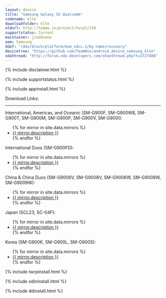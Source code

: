 ```yaml
---
layout: device
title: "Samsung Galaxy S5 Qualcomm"
codename: klte
downloadfolder: klte
oldurl: http://teamw.in/project/twrp2/229
supportstatus: Current
maintainer: jcadduono
oem: Samsung
ddof: "/dev/block/platform/msm_sdcc.1/by-name/recovery"
devicetree: "https://github.com/TeamWin/android_device_samsung_klte"
xdathread: "http://forum.xda-developers.com/showthread.php?t=2727406"
---
```


{% include disclaimer.html %}

{% include supportstatus.html %}

{% include appinstall.html %}

<div class='page-heading'>Download Links:</div>
<hr />
<p class="text">International, Americas, and Oceanic (SM-G900F, SM-G900W8, SM-G900T, SM-G900M, SM-G900P, SM-G900V, SM-G900I):</p>
<ul>
{% for mirror in site.data.mirrors %}
  <li>
    <a href="{{ mirror.baseurl }}klte">
      {{ mirror.description }}
    </a>
  </li>
{% endfor %}
</ul>
<p class="text">International Duos (SM-G900FD):</p>
<ul>
{% for mirror in site.data.mirrors %}
  <li>
    <a href="{{ mirror.baseurl }}klteduos">
      {{ mirror.description }}
    </a>
  </li>
{% endfor %}
</ul>
<p class="text">China &amp; China Duos (SM-G9006V, SM-G9008V, SM-G9006W, SM-G9008W, SM-G9009W):</p>
<ul>
{% for mirror in site.data.mirrors %}
  <li>
    <a href="{{ mirror.baseurl }}kltechn">
      {{ mirror.description }}
    </a>
  </li>
{% endfor %}
</ul>
<p class="text">Japan (SCL23, SC-04F):</p>
<ul>
{% for mirror in site.data.mirrors %}
  <li>
    <a href="{{ mirror.baseurl }}kltekdi">
      {{ mirror.description }}
    </a>
  </li>
{% endfor %}
</ul>
<p class="text">Korea (SM-G900K, SM-G900L, SM-G900S):</p>
<ul>
{% for mirror in site.data.mirrors %}
  <li>
    <a href="{{ mirror.baseurl }}klteskt">
      {{ mirror.description }}
    </a>
  </li>
{% endfor %}
</ul>

{% include twrpinstall.html %}

{% include odininstall.html %}

{% include ddinstall.html %}
